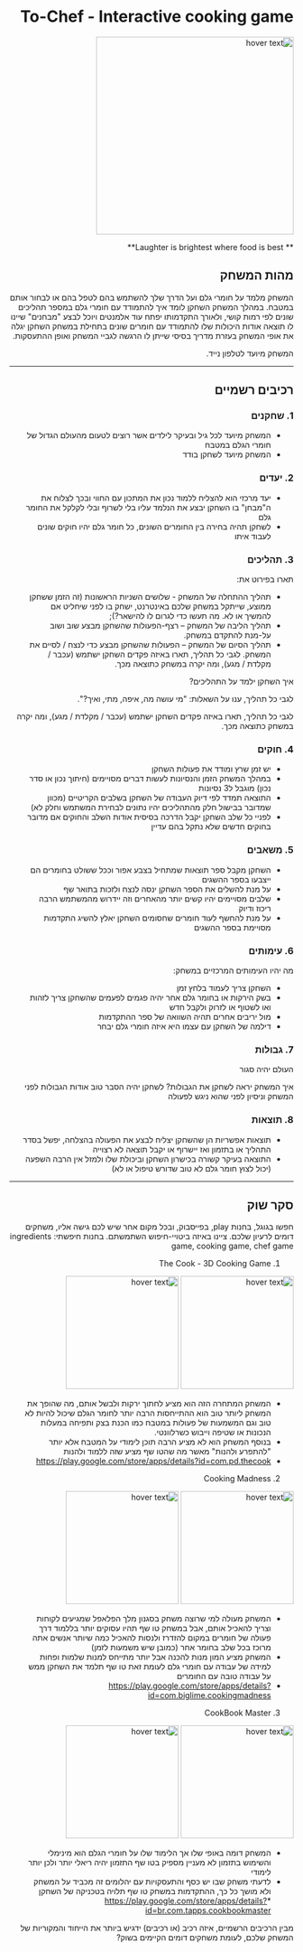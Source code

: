 <div dir='rtl' lang='he'>

# To-Chef - Interactive cooking game
 
 <img src="https://st.depositphotos.com/1621958/1282/v/950/depositphotos_12825699-stock-illustration-chef-hat-vector-icon-isolated.jpg" width="350" title="hover text">
 

** Laughter is brightest where food is best**

## מהות המשחק

 המשחק מלמד על חומרי גלם ועל הדרך שלך להשתמש בהם לטפל בהם או לבחור אותם במטבח.
במהלך המשחק השחקן לומד איך להתמודד עם חומרי גלם במספר תהליכים שונים לפי רמות קושי, ולאורך התקדמותו יפתח עוד אלמנטים ויוכל לבצע "מבחנים" שיינו לו תוצאה אודות היכולות שלו להתמודד עם חומרים שונים
 בתחילת במשחק השחקן יגלה את אופי המשחק בעזרת מדריך בסיסי שייתן לו הרגשה לגביי המשחק ואופן ההתעסקות.

המשחק מיועד לטלפון נייד.



---


## רכיבים רשמיים

### 1. שחקנים

* המשחק מיועד לכל גיל ובעיקר לילדים אשר רוצים לטעום מהעולם הגדול של חומרי הגלם במטבח 
* המשחק מיועד לשחקן בודד
 
### 2. יעדים

* יעד מרכזי הוא להצליח ללמוד נכון את המתכון עם החווי ובכך לצלוח את ה"מבחן" בו השחקן יבצע את הנלמד עליו בלי לשרוף ובלי לקלקל את החומר גלם  
* לשחקן תהיה בחירה בין החומרים השונים, כל חומר גלם יהיו חוקים שונים לעבוד איתו
 

### 3. תהליכים

תארו בפירוט את:

* תהליך ההתחלה של המשחק - שלושים השניות הראשונות (זה הזמן ששחקן ממוצע, שייתקל במשחק שלכם באינטרנט, ישחק בו לפני שיחליט אם להמשיך או לא. מה תעשו כדי לגרום לו להישאר?);
*	תהליך הליבה של המשחק – רצף-הפעולות שהשחקן מבצע שוב ושוב על-מנת להתקדם במשחק.
*	תהליך הסיום של המשחק – הפעולות שהשחקן מבצע כדי לנצח / לסיים את המשחק.
לגבי כל תהליך, תארו באיזה פקדים השחקן ישתמש (עכבר / מקלדת / מגע), ומה יקרה במשחק כתוצאה מכך.

איך השחקן ילמד על התהליכים? 

לגבי כל תהליך, ענו על השאלות: "מי עושה מה, איפה, מתי, ואיך?".

לגבי כל תהליך, תארו באיזה פקדים השחקן ישתמש (עכבר / מקלדת / מגע), ומה יקרה במשחק כתוצאה מכך.

### 4. חוקים

* יש זמן שרץ ומודד את פעולות השחקן
* במהלך המשחק הזמן והנסיונות לעשות דברים מסויימים (חיתוך נכון או סדר נכון) מוגבל ל3 נסיונות
* התוצאה תמדד לפי דיוק העבודה של השחקן בשלבים הקריטיים (מכוון שמדובר בבישול חלק מהתהליכים יהיו נתונים לבחירת המשתמש וחלק לא)
* לפניי כל שלב השחקן יקבל הדרכה בסיסית אודות השלב והחוקים אם מדובר בחוקים חדשים שלא נתקל בהם עדיין


### 5. משאבים

* השחקן מקבל ספר תוצאות שמתחיל בצבע אפור וככל ששולט בחומרים הם ייצבעו בספר ההשגים
* על מנת להשלים את הספר השחקן ינסה לנצח ולזכות בתואר שף
* שלבים מסויימים יהיו קשים יותר מהאחרים וזה יידרוש מהמשתמש הרבה ריכוז ודיוק
* על מנת להחשף לעוד חומרים שחסומים השחקן יאלץ להשיג התקדמות מסויימת בספר ההשגים

### 6. עימותים

מה יהיו העימותים המרכזיים במשחק:

* השחקן צריך לעמוד בלחץ זמן
* בשק הירקות או בחומר גלם אחר יהיה פגמים לפעמים שהשחקן צריך לזהות ואו לשטוף או לזרוק ולקבל חדש
* מול יריבים אחרים תהיה השוואה של ספר ההתקדמות
* דילמה של השחקן עם עצמו היא איזה חומרי גלם יבחר 


### 7. גבולות

העולם יהיה סגור 

 איך המשחק יראה לשחקן את הגבולות?
 לשחקן יהיה הסבר טוב אודות הגבולות לפני המשחק וניסיון לפני שהוא ניגש לפעולה


### 8. תוצאות

* תוצאות אפשריות הן שהשחקן יצליח לבצע את הפעולה בהצלחה, יפשל בסדר התהליך או בתזמון ואז יישרוף או יקבל תוצאה לא רצוייה 
*  התוצאה בעיקר קשורה בכישרון השחקן וביכולת שלו ולמזל אין הרבה השפעה (יכול לצוץ חומר גלם לא טוב שדורש טיפול או לא) 

---

## סקר שוק 

חפשו בגוגל, בחנות play, בפייסבוק, ובכל מקום אחר שיש לכם גישה אליו, משחקים דומים לרעיון שלכם. ציינו באיזה ביטויי-חיפוש השתמשתם.
בחנות חיפשתי:
 ingredients game, cooking game, chef game
 
 1. The Cook - 3D Cooking Game
  <img src="https://play-lh.googleusercontent.com/q0Mfxwp7w71Mk_WJBe6I13i0HMEJXGBnEL5wiZrML3SL4W89A1hgLJld0y-WaMVfFA=s360-rw" width="200" title="hover text">
 <img src="https://play-lh.googleusercontent.com/XYD5XPC0cyTdrkuZOAMYABY_7g69TQm5dXxDyWAz61keeM-G4XwisyAgqoniYMV5sg=w1440-h620-rw" width="200" title="hover text">

 * המשחק המתחרה הזה הוא מציע לחתוך ירקות ולבשל אותם, מה שהופך את המשחק ליותר טוב הוא ההתייחסות הרבה יותר לחומר הגלם שיכול להיות לא טוב וגם המשמעות של פעולות במטבח כמו הכנת בצק ותפיחה במעלות הנכונות או שטיפה וייבוש כשרלוונטי.
 * בנוסף המשחק הוא לא מציע הרבה תוכן לימודי על המטבח אלא יותר "להתפרע ולהנות" מאשר מה שהטו שף מציע שזה ללמוד ולהנות
 * https://play.google.com/store/apps/details?id=com.pd.thecook

 2. Cooking Madness
 
   <img src="https://play-lh.googleusercontent.com/BBa8LKblnEtI96_6nIxGyxppa68tLSF7L-loQw5JeGh4Re_I3Atv0vJfnWzPkNcN4XA=s360-rw" width="200" title="hover text">
 <img src="https://play-lh.googleusercontent.com/H9uXqkwoWKoM8Qnr6s8JMG-i-VtJqLNHgmPS12VZB6ghk3iVkoI02pTKtp0wvKSuR4M=w1440-h620-rw" width="200" title="hover text">
 
* המשחק מעולה למי שרוצה משחק בסגנון מלך הפלאפל שמגיעים לקוחות וצריך להאכיל אותם, אבל במשחק טו שף תהיו עסוקים יותר בללמוד דרך פעולה של חומרים במקום להזדרז ולנסות להאכיל כמה שיותר אנשים אתה מרוכז בכל שלב בחומר אחר (כמובן שיש משמעות לזמן)
* המשחק מציע המון מנות להכנה אבל יותר מתייחס למנות שלמות ופחות למידה של עבודה עם חומרי גלם לעומת זאת טו שף תלמד את השחקן ממש על עבודה טובה עם החומרים
* https://play.google.com/store/apps/details?id=com.biglime.cookingmadness
 
 3. CookBook Master
 
  <img src="https://play-lh.googleusercontent.com/DwBuv5uM-qAvRme2S5sELSaX20Z73uLhhYwzpqhJYr1cjHO-TgoieWgPPXLAXN-jCU8=s360-rw" width="200" title="hover text">
 <img src="https://play-lh.googleusercontent.com/a26huiWuEriToy5DxeMAIzmYZJ9YdzI3QkyJRGY4-rcS1Bsw8vVgHd64J1mM9PqP0H4=w1440-h620-rw" width="200" title="hover text">
 
 * המשחק דומה באופי שלו אך הלימוד שלו על חומרי הגלם הוא מינימלי והשימוש בתזמון לא מעניין מספיק בטו שף התזמון יהיה ריאלי יותר ולכן יותר לימודי
 * לדעתי משחק שבו יש כסף והתעסקויות עם יהלומים זה מכביד על המשחק ולא מושך כל כך, ההתקדמות במשחק טו שף תלויה בטכניקה של השחקן
 *https://play.google.com/store/apps/details?id=br.com.tapps.cookbookmaster
 
מבין הרכיבים הרשמיים, 
איזה רכיב (או רכיבים) ידגיש ביותר את הייחוד והמקוריות של המשחק שלכם, לעומת משחקים דומים הקיימים בשוק?


</div>
